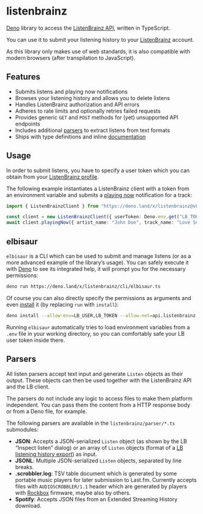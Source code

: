 # listenbrainz

[Deno] library to access the [ListenBrainz API], written in TypeScript.

You can use it to submit your listening history to your [ListenBrainz] account.

As this library only makes use of web standards, it is also compatible with modern browsers (after transpilation to JavaScript).

## Features

- Submits listens and playing now notifications
- Browses your listening history and allows you to delete listens
- Handles ListenBrainz authorization and API errors
- Adheres to rate limits and optionally retries failed requests
- Provides generic `GET` and `POST` methods for (yet) unsupported API endpoints
- Includes additional [parsers](#parsers) to extract listens from text formats
- Ships with type definitions and inline [documentation]

## Usage

In order to submit listens, you have to specify a user token which you can obtain from your [ListenBrainz profile].

The following example instantiates a ListenBrainz client with a token from an environment variable and submits a [playing now] notification for a track:

```ts
import { ListenBrainzClient } from "https://deno.land/x/listenbrainz@v0.7.0/client.ts";

const client = new ListenBrainzClient({ userToken: Deno.env.get("LB_TOKEN") });
await client.playingNow({ artist_name: "John Doe", track_name: "Love Song" });
```

## elbisaur

`elbisaur` is a CLI which can be used to submit and manage listens (or as a more advanced example of the library’s usage).
You can safely execute it with [Deno] to see its integrated help, it will prompt you for the necessary permissions:

```sh
deno run https://deno.land/x/listenbrainz/cli/elbisaur.ts
```

Of course you can also directly specify the permissions as arguments and even [install] it (by replacing `run` with `install`):

```sh
deno install --allow-env=LB_USER,LB_TOKEN --allow-net=api.listenbrainz.org --allow-read --allow-write=. https://deno.land/x/listenbrainz/cli/elbisaur.ts
```

Running `elbisaur` automatically tries to load environment variables from a `.env` file in your working directory, so you can comfortably safe your LB user token inside there.

## Parsers

All listen parsers accept text input and generate `Listen` objects as their output.
These objects can then be used together with the ListenBrainz API and the LB client.

The parsers do not include any logic to access files to make them platform independent.
You can pass them the content from a HTTP response body or from a Deno file, for example.

The following parsers are available in the `listenbrainz/parser/*.ts` submodules:

- **JSON**: Accepts a JSON-serialized `Listen` object (as shown by the LB “Inspect listen” dialog) or an array of `Listen` objects (format of a [LB listening history export]) as input.
- **JSONL**: Multiple JSON-serialized `Listen` objects, separated by line breaks.
- **.scrobbler.log**: TSV table document which is generated by some portable music players for later submission to Last.fm.
  Currently accepts files with `AUDIOSCROBBLER/1.1` header which are generated by players with [Rockbox] firmware, maybe also by others.
- **Spotify**: Accepts JSON files from an Extended Streaming History download.

[Deno]: https://deno.com/
[documentation]: https://deno.land/x/listenbrainz?doc
[install]: https://docs.deno.com/runtime/manual/tools/script_installer
[ListenBrainz]: https://listenbrainz.org/
[ListenBrainz API]: https://listenbrainz.readthedocs.io/en/latest/users/api/index.html
[ListenBrainz profile]: https://listenbrainz.org/profile/
[LB listening history export]: https://listenbrainz.org/profile/export/
[playing now]: https://listenbrainz.org/listening-now/
[Rockbox]: https://www.rockbox.org/wiki/LastFMLog
